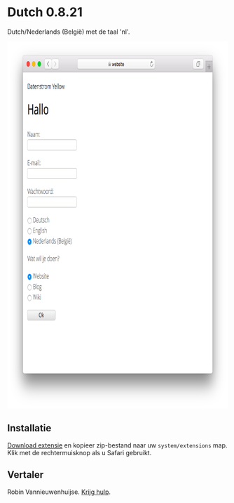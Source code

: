 Dutch 0.8.21
============
Dutch/Nederlands (België) met de taal 'nl'.

<p align="center"><img src="dutch-screenshot.png?raw=true" width="795" height="836" alt="Screenshot"></p>

## Installatie

[Download extensie](https://github.com/datenstrom/yellow-extensions/raw/master/zip/dutch.zip) en kopieer zip-bestand naar uw `system/extensions` map. Klik met de rechtermuisknop als u Safari gebruikt.

## Vertaler

Robin Vannieuwenhuijse. [Krijg hulp](https://datenstrom.se/yellow/help/).
